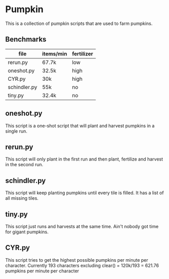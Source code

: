 # Pumpkin
This is a collection of pumpkin scripts that are used to farm pumpkins.

## Benchmarks
| file         | items/min | fertilizer |
| -----------  | --------- | ---------- |
| rerun.py     |  67.7k    | low        |
| oneshot.py   |  32.5k    | high       |
| CYR.py       |  30k      | high       |
| schindler.py |  55k      | no         |
| tiny.py      |  32.4k    | no         |


## oneshot.py
This script is a one-shot script that will plant and harvest pumpkins in a single run.

## rerun.py
This script will only plant in the first run and then plant, fertilize and harvest in the second run.

## schindler.py
This script will keep planting pumpkins until every tile is filled. It has a list of all missing tiles.

## tiny.py
This script just runs and harvests at the same time. Ain't nobody got time for gigant pumpkins.

## CYR.py
This script tries to get the highest possible pumpkins per minute per character.
Currently 193 characters excluding clear() = 120k/193 = 621.76 pumpkins per minute per character
